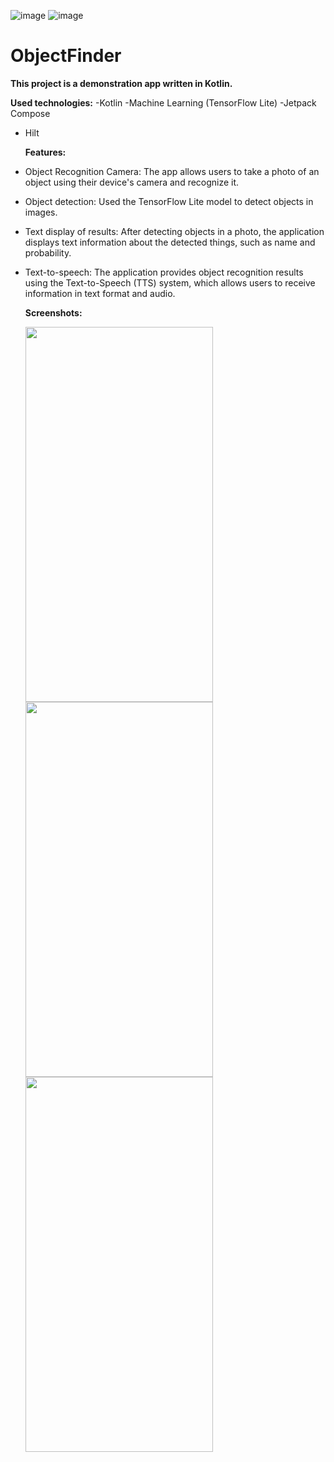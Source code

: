 ![image](https://img.shields.io/badge/platform-android-green.svg) ![image](https://img.shields.io/badge/language-kotlin-blue.svg)

# ObjectFinder

**This project is a demonstration app written in Kotlin.**

**Used technologies:**
-Kotlin
-Machine Learning (TensorFlow Lite)
-Jetpack Compose
- Hilt

  **Features:**
- Object Recognition Camera: The app allows users to take a photo of an object using their device's camera and recognize it.
- Object detection: Used the TensorFlow Lite model to detect objects in images.
- Text display of results: After detecting objects in a photo, the application displays text information about the detected things, such as name and probability.
- Text-to-speech: The application provides object recognition results using the Text-to-Speech (TTS) system, which allows users to receive information in text format and audio.

  **Screenshots:**

  <img src="https://github.com/MaksimKalitsev/SmartScanFoods/blob/dev_MLKit/Screenshots/Screenshot_1.jpg" width="300" height="600">
  <img src="https://github.com/MaksimKalitsev/SmartScanFoods/blob/dev_MLKit/Screenshots/Screenshot_2.jpg" width="300" height="600">
  <img src="https://github.com/MaksimKalitsev/SmartScanFoods/blob/dev_MLKit/Screenshots/Screenshot_3.jpg" width="300" height="600">
